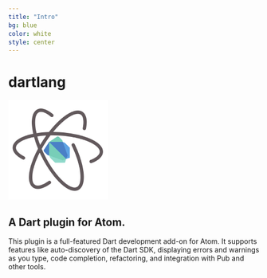 ```yaml
---
title: "Intro"
bg: blue
color: white
style: center
---
```


# dartlang

![dartlang logo](dartlang-atom.png)

## A Dart plugin for Atom.

This plugin is a full-featured Dart development add-on for Atom. It supports
features like auto-discovery of the Dart SDK, displaying errors and warnings as
you type, code completion, refactoring, and integration with Pub and other
tools.
